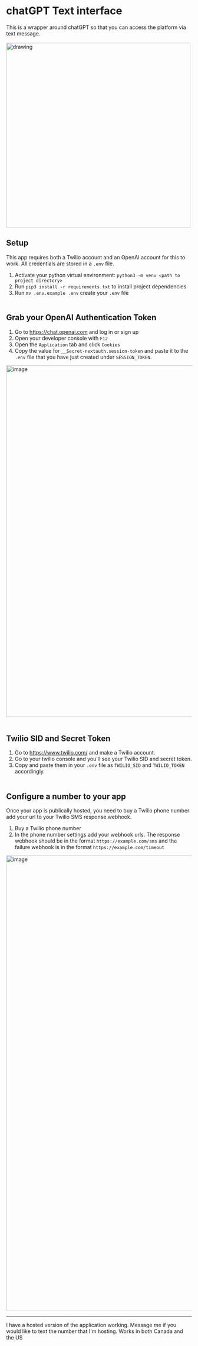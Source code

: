 # chatGPT Text interface
This is a wrapper around chatGPT so that you can access the platform via text message. 
<br><br>
<img src="https://user-images.githubusercontent.com/9896624/205771062-1dfbf421-9871-46f3-9226-aa378b555ef6.jpg" alt="drawing" width="500px"/>
## Setup
This app requires both a Twilio account and an OpenAI account for this to work. All credentials are stored in a `.env` file. 
<br>
1. Activate your python virtual environment: `python3 -m venv <path to project directory>`
2. Run `pip3 install -r requirements.txt` to install project dependencies
3. Run `mv .env.example .env` create your `.env` file 
<br><br>
## Grab your OpenAI Authentication Token
1. Go to https://chat.openai.com and log in or sign up
2. Open your developer console with `F12` 
3. Open the `Application` tab and click `Cookies` 
4. Copy the value for `__Secret-nextauth.session-token` and paste it to the `.env` file that you have just created under `SESSION_TOKEN`.
<img width="952" alt="image" src="https://user-images.githubusercontent.com/9896624/205768416-9ffb0d37-134d-4022-b0ea-380299b1a13c.png">
<br><br>

## Twilio SID and Secret Token
1. Go to https://www.twilio.com/ and make a Twilio account.
2. Go to your twilio console and you'll see your Twilio SID and secret token.
3. Copy and paste them in your `.env` file as `TWILIO_SID` and `TWILIO_TOKEN` accordingly. 
<br><br>

## Configure a number to your app 
Once your app is publically hosted, you need to buy a Twilio phone number add your url to your Twilio SMS response webhook. 
1. Buy a Twilio phone number
2. In the phone number settings add your webhook urls. The response webhook should be in the format `https://example.com/sms` and the failure webhook is in the format `https://example.com/timeout`
<img width="1234" alt="image" src="https://user-images.githubusercontent.com/9896624/205769800-d57d97f0-9713-47a2-b0e3-4df9b65930b9.png">

--- 
I have a hosted version of the application working. Message me if you would like to text the number that I'm hosting. Works in both Canada and the US
